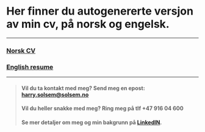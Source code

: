 ﻿# Her finner du autogenererte versjon av min cv, på norsk og engelsk.

***

###  [Norsk CV](https://harrysolsem.github.io/MyCV/cv.html)
###  [English resume](https://harrysolsem.github.io/MyCV/resume.html)

***

>#### Vil du ta kontakt med meg? Send meg en epost: <harry.solsem@solsem.no>
>#### Vil du heller snakke med meg? Ring meg på tlf +47 916 04 600
>#### Se mer detaljer om meg og min bakgrunn på [LinkedIN](https://bit.ly/solsemlinkedin).